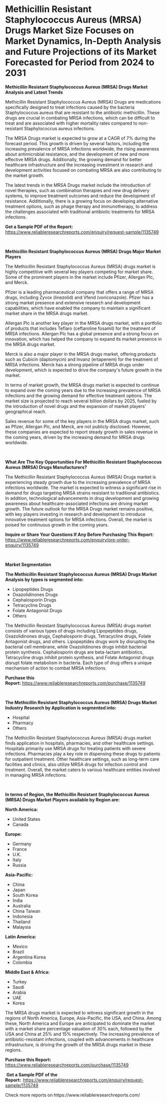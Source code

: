 <p><h1>Methicillin Resistant Staphylococcus Aureus (MRSA) Drugs Market Size Focuses on Market Dynamics, In-Depth Analysis and Future Projections of its Market Forecasted for Period from 2024 to 2031</h1></p><p><strong>Methicillin Resistant Staphylococcus Aureus (MRSA) Drugs Market Analysis and Latest Trends</strong></p>
<p><p>Methicillin Resistant Staphylococcus Aureus (MRSA) Drugs are medications specifically designed to treat infections caused by the bacteria Staphylococcus aureus that are resistant to the antibiotic methicillin. These drugs are crucial in combating MRSA infections, which can be difficult to treat and are associated with higher mortality rates compared to non-resistant Staphylococcus aureus infections.</p><p>The MRSA Drugs market is expected to grow at a CAGR of 7% during the forecast period. This growth is driven by several factors, including the increasing prevalence of MRSA infections worldwide, the rising awareness about antimicrobial resistance, and the development of new and more effective MRSA drugs. Additionally, the growing demand for better healthcare infrastructure and the increasing investment in research and development activities focused on combating MRSA are also contributing to the market growth.</p><p>The latest trends in the MRSA Drugs market include the introduction of novel therapies, such as combination therapies and new drug delivery systems, to improve treatment outcomes and reduce the development of resistance. Additionally, there is a growing focus on developing alternative treatment options, such as phage therapy and immunotherapy, to address the challenges associated with traditional antibiotic treatments for MRSA infections.</p></p>
<p><strong>Get a Sample PDF of the Report:&nbsp;</strong> <a href="https://www.reliableresearchreports.com/enquiry/request-sample/1135749">https://www.reliableresearchreports.com/enquiry/request-sample/1135749</a></p>
<p>&nbsp;</p>
<p><strong>Methicillin Resistant Staphylococcus Aureus (MRSA) Drugs Major Market Players</strong></p>
<p><p>The Methicillin Resistant Staphylococcus Aureus (MRSA) drugs market is highly competitive with several key players competing for market share. Some of the prominent players in the market include Pfizer, Allergan Plc, and Merck.</p><p>Pfizer is a leading pharmaceutical company that offers a range of MRSA drugs, including Zyvox (linezolid) and Vfend (voriconazole). Pfizer has a strong market presence and extensive research and development capabilities, which have enabled the company to maintain a significant market share in the MRSA drugs market.</p><p>Allergan Plc is another key player in the MRSA drugs market, with a portfolio of products that includes Teflaro (ceftaroline fosamil) for the treatment of MRSA infections. Allergan Plc has a global presence and a strong focus on innovation, which has helped the company to expand its market presence in the MRSA drugs market.</p><p>Merck is also a major player in the MRSA drugs market, offering products such as Cubicin (daptomycin) and Invanz (ertapenem) for the treatment of MRSA infections. Merck has a strong pipeline of MRSA drugs under development, which is expected to drive the company's future growth in the market.</p><p>In terms of market growth, the MRSA drugs market is expected to continue to expand over the coming years due to the increasing prevalence of MRSA infections and the growing demand for effective treatment options. The market size is projected to reach several billion dollars by 2025, fueled by the introduction of novel drugs and the expansion of market players' geographical reach.</p><p>Sales revenue for some of the key players in the MRSA drugs market, such as Pfizer, Allergan Plc, and Merck, are not publicly disclosed. However, these companies are expected to report steady growth in sales revenue in the coming years, driven by the increasing demand for MRSA drugs worldwide.</p></p>
<p>&nbsp;</p>
<p><strong>What Are The Key Opportunities For Methicillin Resistant Staphylococcus Aureus (MRSA) Drugs Manufacturers?</strong></p>
<p><p>The Methicillin Resistant Staphylococcus Aureus (MRSA) Drugs market is experiencing steady growth due to the increasing prevalence of MRSA infections worldwide. The market is expected to witness a significant rise in demand for drugs targeting MRSA strains resistant to traditional antibiotics. In addition, technological advancements in drug development and growing awareness about healthcare-associated infections are driving market growth. The future outlook for the MRSA Drugs market remains positive, with key players investing in research and development to introduce innovative treatment options for MRSA infections. Overall, the market is poised for continuous growth in the coming years.</p></p>
<p><strong>Inquire or Share Your Questions If Any Before Purchasing This Report:</strong> <a href="https://www.reliableresearchreports.com/enquiry/pre-order-enquiry/1135749">https://www.reliableresearchreports.com/enquiry/pre-order-enquiry/1135749</a></p>
<p>&nbsp;</p>
<p><strong>Market Segmentation</strong></p>
<p><strong>The Methicillin Resistant Staphylococcus Aureus (MRSA) Drugs Market Analysis by types is segmented into:</strong></p>
<p><ul><li>Lipopeptides Drugs</li><li>Oxazolidinones Drugs</li><li>Cephalosporin Drugs</li><li>Tetracycline Drugs</li><li>Folate Antagonist Drugs</li><li>Others</li></ul></p>
<p><p>The Methicillin Resistant Staphylococcus Aureus (MRSA) drugs market consists of various types of drugs including Lipopeptides drugs, Oxazolidinones drugs, Cephalosporin drugs, Tetracycline drugs, Folate Antagonist drugs, and others. Lipopeptides drugs work by disrupting the bacterial cell membrane, while Oxazolidinones drugs inhibit bacterial protein synthesis. Cephalosporin drugs are beta-lactam antibiotics, Tetracycline drugs inhibit protein synthesis, and Folate Antagonist drugs disrupt folate metabolism in bacteria. Each type of drug offers a unique mechanism of action to combat MRSA infections.</p></p>
<p><strong>Purchase this Report:&nbsp;</strong><a href="https://www.reliableresearchreports.com/purchase/1135749">https://www.reliableresearchreports.com/purchase/1135749</a></p>
<p>&nbsp;</p>
<p><strong>The Methicillin Resistant Staphylococcus Aureus (MRSA) Drugs Market Industry Research by Application is segmented into:</strong></p>
<p><ul><li>Hospital</li><li>Pharmacy</li><li>Others</li></ul></p>
<p><p>The Methicillin Resistant Staphylococcus Aureus (MRSA) drugs market finds application in hospitals, pharmacies, and other healthcare settings. Hospitals primarily use MRSA drugs for treating patients with severe infections. Pharmacies play a key role in dispensing these drugs to patients for outpatient treatment. Other healthcare settings, such as long-term care facilities and clinics, also utilize MRSA drugs for infection control and treatment. Overall, the market caters to various healthcare entities involved in managing MRSA infections.</p></p>
<p>&nbsp;</p>
<p><strong>In terms of Region, the Methicillin Resistant Staphylococcus Aureus (MRSA) Drugs Market Players available by Region are:</strong></p>
<p>
    <p> <strong> North America: </strong>
        <ul>
            <li>United States</li>
            <li>Canada</li>
        </ul>
        </p> 
    <p> <strong> Europe: </strong>
        <ul>
            <li>Germany</li>
            <li>France</li>
            <li>U.K.</li>
            <li>Italy</li>
            <li>Russia</li>
        </ul>
        </p> 
    <p> <strong> Asia-Pacific: </strong>
        <ul>
            <li>China</li>
            <li>Japan</li>
            <li>South Korea</li>
            <li>India</li>
            <li>Australia</li>
            <li>China Taiwan</li>
            <li>Indonesia</li>
            <li>Thailand</li>
            <li>Malaysia</li>
        </ul>
        </p> 
    <p> <strong> Latin America: </strong>
        <ul>
            <li>Mexico</li>
            <li>Brazil</li>
            <li>Argentina Korea</li>
            <li>Colombia</li>
        </ul>
        </p> 
    <p> <strong> Middle East & Africa: </strong>
        <ul>
            <li>Turkey</li>
            <li>Saudi</li>
            <li>Arabia</li>
            <li>UAE</li>
            <li>Korea</li>
        </ul>
    </p>
    </p>
<p><p>The MRSA drugs market is expected to witness significant growth in the regions of North America, Europe, Asia-Pacific, the USA, and China. Among these, North America and Europe are anticipated to dominate the market with a market share percentage valuation of 30% each, followed by the USA and China at 25% and 15% respectively. The increasing prevalence of antibiotic-resistant infections, coupled with advancements in healthcare infrastructure, is driving the growth of the MRSA drugs market in these regions.</p></p>
<p><strong>Purchase this Report: </strong><a href="https://www.reliableresearchreports.com/purchase/1135749">https://www.reliableresearchreports.com/purchase/1135749</a></p>
<p>&nbsp;<strong>Get a Sample PDF of the Report:&nbsp;&nbsp;</strong><a href="https://www.reliableresearchreports.com/enquiry/request-sample/1135749">https://www.reliableresearchreports.com/enquiry/request-sample/1135749</a></p>
<p><strong></strong></p>
<p>Check more reports on https://www.reliableresearchreports.com/</p>